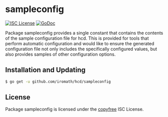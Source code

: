 sampleconfig
============

[![ISC License](http://img.shields.io/badge/license-ISC-blue.svg)](http://copyfree.org)
[![GoDoc](https://img.shields.io/badge/godoc-reference-blue.svg)](http://godoc.org/github.com/iromath/hcd/sampleconfig)

Package sampleconfig provides a single constant that contains the contents of
the sample configuration file for hcd.  This is provided for tools that perform
automatic configuration and would like to ensure the generated configuration
file not only includes the specifically configured values, but also provides
samples of other configuration options.

## Installation and Updating

```bash
$ go get -u github.com/iromath/hcd/sampleconfig
```

## License

Package sampleconfig is licensed under the [copyfree](http://copyfree.org) ISC
License.
